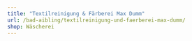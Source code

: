 ```yaml
---
title: "Textilreinigung & Färberei Max Dumm"
url: /bad-aibling/textilreinigung-und-faerberei-max-dumm/
shop: Wäscherei
---
```


